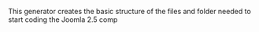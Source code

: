This generator creates the basic structure of the files and folder needed to start coding the Joomla 2.5 comp
